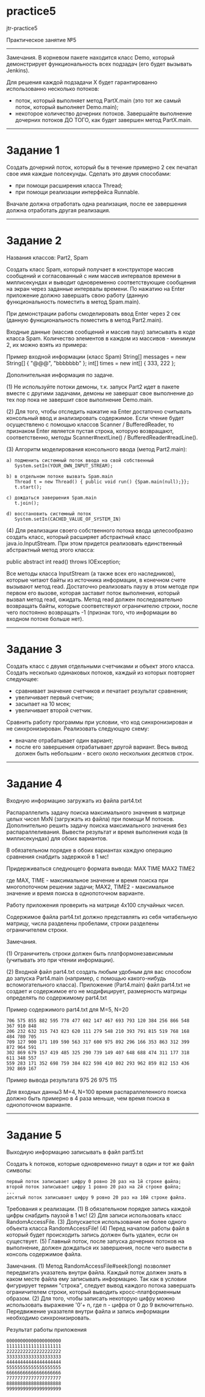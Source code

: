 # practice5
jtr-practice5

Практическое занятие №5
_______________________
Замечания.
В корневом пакете находится класс Demo, который демонстрирует функциональность всех подзадач (его будет вызывать Jenkins).

Для решения каждой подзадачи X будет гарантированно использованно несколько потоков:
  * поток, который выполняет метод PartX.main (это тот же самый поток, который выполняет Demo.main);
  * некоторое количество дочерних потоков.
Завершайте выполнение дочерних потоков ДО ТОГО, как будет завершен метод PartX.main.
_______________________


Задание 1
=====================================
Создать дочерний поток, который бы в течение примерно 2 сек печатал свое имя каждые полсекунды.
Сделать это двумя способами:
  * при помощи расширения класса Thread;
  * при помощи реализации интерфейса Runnable.

Вначале должна отработать одна реализация, после ее завершения должна отработать другая реализация.
_______________________



Задание 2
=====================================
Названия классов: Part2, Spam

Создать класс Spam, который получает в конструкторе массив сообщений 
и согласованный с ним массив интервалов времени в миллисекундах 
и выводит одновременно соответствующие сообщения на экран через заданные интервалы времени. 
По нажатию на Enter приложение должно завершать свою работу (данную функциональность поместить в метод Spam.main).

При демонстрации работы смоделировать ввод Enter через 2 сек (данную функциональность поместить в метод Part2.main).

Входные данные (массив сообщений и массив пауз) записывать в коде класса Spam. 
Количество элементов в каждом из массивов - минимум 2, их можно взять из примера:

Пример входной информации (класс Spam)
	String[] messages = new String[] { "@@@", "bbbbbbb" };
	int[] times = new int[] { 333, 222 };

Дополнительная информация по задаче.

(1) Не используйте потоки демоны, т.к. запуск Part2 идет в пакете вместе с другими задачами, 
демоны не завершат свое выполнение до тех пор пока не завершит свое выполнение Demo.main.

(2) Для того, чтобы отследить нажатие на Enter достаточно считывать консольный ввод и анализировать содержимое. 
Если чтение будет осуществлено с помощью классов Scanner / BufferedReader, то признаком Enter является пустая строка, 
которую возвращают, соответственно, методы Scanner#nextLine() / BufferedReader#readLine().

(3) Алгоритм моделирования консольного ввода (метод Part2.main):

	a) подменить системный поток ввода на свой собственный
	   System.setIn(YOUR_OWN_INPUT_STREAM);

	b) в отдельном потоке вызвать Spam.main
	   Thread t = new Thread() { public void run() {Spam.main(null);}};
	   t.start();

	c) дождаться завершения Spam.main
	   t.join();

	d) восстановить системный поток
	   System.setIn(CAСHED_VALUE_OF_SYSTEM_IN)


(4) Для реализации своего собственного потока ввода целесообразно создать класс, 
который расширяет абстрактный класс java.io.InputStream. 
При этом придется реализовать единственный абстрактный метод этого класса:

public abstract int read() throws IOException;

Все методы класса InputStream (а также всех его наследников), которые читают байты из источника информации, 
в конечном счете вызывают метод read. Достаточно реализовать паузу в этом методе при первом его вызове, 
которая заставит поток выполнения, который вызвал метод read, ожидать. 
Метод read должен последовательно возвращать байты, которые соответствуют ограничителю строки, 
после чего постоянно возвращать -1 (признак того, что информации во входном потоке больше нет).
_______________________



Задание 3
=====================================
Создать класс с двумя отдельными счетчиками и объект этого класса.
Создать несколько одинаковых потоков, каждый из которых повторяет следующее:
  * сравнивает значение счетчиков и печатает результат сравнения;
  * увеличивает первый счетчик;
  * засыпает на 10 мсек;
  * увеличивает второй счетчик.
  
Сравнить работу программы при условии, что код синхронизирован и не синхронизирован.
Реализовать следующую схему:
  * вначале отрабатывает один вариант;
  * после его завершения отрабатывает другой вариант.
Весь вывод должен быть небольшим - всего около нескольких десятков строк.
_______________________



Задание 4
=====================================
Входную информацию загружать из файла part4.txt

Распараллелить задачу поиска максимального значения в матрице целых чисел MxN (загружать из файла) при помощи M потоков. 
Дополнительно решить задачу поиска максимального значения без распараллеливания. 
Вывести результат и время выполнения кода (в миллисекундах) для обоих вариантов.
	
В обязательном порядке в обоих вариантах каждую операцию сравнения снабдить задержкой в 1 мс!

Придерживаться следующего формата вывода:
	MAX
	TIME
	MAX2
	TIME2

где MAX, TIME - максимальное значение и время поиска при многопоточном решении задачи; 
MAX2, TIME2 - максимальное значение и время поиска в однопоточном варианте.
	
Работу приложения проверить на матрице 4x100 случайных чисел.

Содержимое файла part4.txt должно представлять из себя читабельную матрицу, числа разделены пробелами, 
строки разделены ограничителем строки.

Замечания.

(1) Ограничитель строки должен быть платформонезависимым (учитывать это при чтении информации).

(2) Входной файл part4.txt создать любым удобным для вас способом до запуска Part4.main 
(например, с помощью какого-нибудь вспомогательного класса). 
Приложение (Part4.main) файл part4.txt не создает и содержимое его не модифицирует, 
размерность матрицы определять по содержимому part4.txt

Пример содержимого part4.txt для M=5, N=20

	706 575 855 882 595 778 477 602 147 467 693 793 120 384 256 866 548 367 910 848
	206 232 632 315 743 823 620 111 279 548 210 393 791 815 519 768 168 484 780 705
	709 127 900 171 189 590 563 317 600 975 892 296 166 353 863 312 399 872 964 591
	302 869 679 157 419 485 325 290 739 149 407 648 688 474 311 177 318 611 348 557
	559 283 171 352 698 759 384 822 598 410 802 293 962 859 812 153 436 392 869 167

Пример вывода результата
	975
	26
	975
	115
	
Для входных данны3 M=4, N=100 время распараллеленного поиска должно быть примерно в 4 раза меньше, 
чем время поиска в однопоточном варианте.
_______________________




Задание 5
=====================================
Выходную информацию записывать в файл part5.txt

Создать k потоков, которые одновременно пишут в один и тот же файл символы:

	первый поток записывает цифру 0 ровно 20 раз на 1й строке файла;
	второй поток записывает цифру 1 ровно 20 раз на 2й строке файла;
	...
	десятый поток записывает цифру 9 ровно 20 раз на 10й строке файла.

Требования к реализации.
	(1) В обязательном порядке запись каждой цифры снабдить паузой в 1 мс!
	(2) Для записи использовать класс RandomAccessFile.
	(3) Допускается использование не более одного объекта класса RandomAccessFile!
	(4) Перед началом работы файл в который будет происходить запись должен быть удален, если он существует.
	(5) Главный поток, после запуска дочерних потоков на выполнение, должен дождаться их завершения, 
	после чего вывести в консоль содержимое файла.

Замечания.
	(1) Метод RandomAccessFile#seek(long) позволяет передвигать указатель внутри файла. 
	Каждый поток должен знать в каком месте файла ему записывать информацию. 
	Так как в условии фигурирует термин "строка", следует вывод каждого потока завершать ограничителем строки, 
	который выводить кросс-платформенным образом.
	(2) Для того, чтобы записать некоторую цифру можно использовать выражение '0'+ n, где n - цифра от 0 до 9 включительно.
	Передвижение указателя внутри файла и запись информации необходимо синхронизировать.

Результат работы приложения

	00000000000000000000
	11111111111111111111
	22222222222222222222
	33333333333333333333
	44444444444444444444
	55555555555555555555
	66666666666666666666
	77777777777777777777
	88888888888888888888
	99999999999999999999
